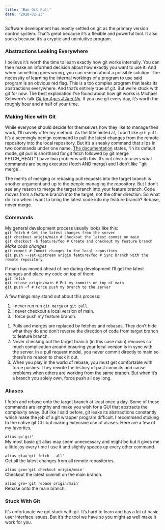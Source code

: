 ```yaml
---
title: 'Ban Git Pull'
date: '2020-02-23'
---
```

Software development has mostly settled on git as the primary version control system. That’s great because it’s a flexible and powerful tool. It also sucks because it’s a cryptic and unintuitive program.

### Abstractions Leaking Everywhere
I believe it’s worth the time to learn exactly how git works internally. You can then make an informed decision about how exactly you want to use it. And when something goes wrong, you can reason about a possible solution. The necessity of learning the internal workings of a program to use said program is an obvious red flag. This is a too complex program that leaks its abstractions everywhere. And that’s entirely true of git. But we’re stuck with git for now. The best explanation I’ve found about how git works is Michael Schwern‘s talk *[Git for Ages 4 And Up](https://www.youtube.com/watch?v=1ffBJ4sVUb4)*. If you use git every day, it’s worth the roughly hour and a half of your time.

### Making Nice with Git
While everyone should decide for themselves how they like to manage their work, I’ll naively offer my method. As the title hinted at, I don’t like `git pull`. It’s a seemingly benign command to pull the latest changes from the remote repository into the local repository. But it’s a sneaky command that slips in two commands under one name. [The documentation](https://git-scm.com/docs/git-pull) states, “In its default mode, git pull is shorthand for git fetch followed by git merge FETCH_HEAD.” I have two problems with this. It’s not clear to users what commands are being executed (fetch AND merge) and I don’t like ``git merge`.

The merits of merging or rebasing pull requests into the target branch is another argument and up to the people managing the repository. But I don’t see any reason to merge the target branch into your feature branch. Code moves from a feature branch into the target, not the other direction. So what do I do when I want to bring the latest code into my feature branch? Rebase, never merge.

### Commands
My general development process usually looks like this:  
`git fetch # Get the latest changes from the server`  
`git checkout origin/main # Checkout the latest commit on main`  
`git checkout -b feature/foo # Create and checkout my feature branch`  
*Make code changes*  
`git commit # Commit changes to the local repository`  
`git push --set-upstream origin feature/foo # Sync branch with the remote repository`  

If main has moved ahead of me during development I’ll get the latest changes and place my code on top of them:  
`git fetch`  
`git rebase origin/main # Put my commits on top of main`  
`git push -f # Force push my branch to the server`

A few things may stand out about this process:

1. I never run run `git merge` or `git pull`.
2. I never checkout a local version of main.
3. I force push my feature branch.

<p></p>

1. Pulls and merges are replaced by fetches and rebases. They don’t hide what they do and don’t reverse the direction of code from target branch to feature branch.
2. Never checking out the target branch (in this case main) removes so much complication around ensuring your local version is in sync with the server. In a pull request model, you never commit directly to main so there’s no reason to check it out.
3. When you play in the world of rebase, you must get comfortable with force pushes. They rewrite the history of past commits and cause problems when others are working from the same branch. But when it’s a branch you solely own, force push all day long.

### Aliases
I fetch and rebase onto the target branch at least once a day. Some of these commands are lengthy and make you wish for a GUI that abstracts the complexity away. But like I said before, git leaks its abstractions constantly which make the job of a git wrapper program difficult. I recommend sticking to the native git CLI but making extensive use of aliases. Here are a few of my favorites.

`alias g='git'`  
My most basic git alias may seem unnecessary and might be but it gives me a little joy every time I use it and slightly speeds up every other command.

`alias gfa='git fetch --all'`  
Get all the latest changes from all remote repositories.

`alias gco='git checkout origin/main'`  
Checkout the latest commit on the main branch.

`alias gro='git rebase origin/main'`  
Rebase onto the main branch.

### Stuck With Git
It’s unfortunate we got stuck with git. It’s hard to learn and has a lot of basic user interface issues. But it’s the tool we have so you might as well make it work for you.